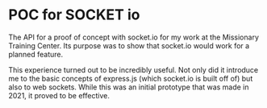 # POC for SOCKET io
The API for a proof of concept with socket.io for my work at the Missionary Training Center. Its purpose was to show that socket.io would work for a planned feature.

This experience turned out to be incredibly useful. Not only did it introduce me to the basic concepts of express.js (which socket.io is built off of) but also to web sockets. While this was an initial prototype that was made in 2021, it proved to be effective. 

